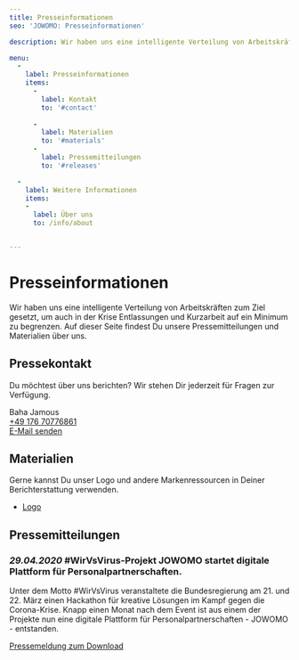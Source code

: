 ```yaml
---
title: Presseinformationen
seo: 'JOWOMO: Presseinformationen'

description: Wir haben uns eine intelligente Verteilung von Arbeitskräften zum Ziel gesetzt, um auch in der Krise Entlassungen und Kurzarbeit auf ein Minimum zu begrenzen.

menu: 
  - 
    label: Presseinformationen
    items:
      - 
        label: Kontakt
        to: '#contact'
        
      - 
        label: Materialien
        to: '#materials'
      - 
        label: Pressemitteilungen
        to: '#releases'

  - 
    label: Weitere Informationen
    items:
    - 
      label: Über uns
      to: /info/about


---
```


# Presseinformationen

Wir haben uns eine intelligente Verteilung von Arbeitskräften zum Ziel gesetzt, um auch in der Krise Entlassungen und Kurzarbeit auf ein Minimum zu begrenzen. Auf dieser Seite findest Du unsere Pressemitteilungen und Materialien über uns. 

<about id="contact" icon="press_contact">

## Pressekontakt

Du möchtest über uns berichten? Wir stehen Dir jederzeit für Fragen zur Verfügung.

Baha Jamous  
[+49 176 70776861](tel:004917670776861)  
[E-Mail senden](mailto:support@jowomo.de)

</about>

<about id="materials" icon="materials">

## Materialien

Gerne kannst Du unser Logo und andere Markenressourcen in Deiner Berichterstattung verwenden.

* [Logo](/downloads/logo.zip)

</about>


<about id="releases" icon="press_release">

## Pressemitteilungen


### *29.04.2020* #WirVsVirus-Projekt JOWOMO startet digitale Plattform für Personalpartnerschaften.

Unter dem Motto #WirVsVirus veranstaltete die Bundesregierung am 21. und 22. März einen
Hackathon für kreative Lösungen im Kampf gegen die Corona-Krise. Knapp einen Monat
nach dem Event ist aus einem der Projekte nun eine digitale Plattform für
Personalpartnerschaften - JOWOMO - entstanden.

[Pressemeldung zum Download](/downloads/20200329_Pressemeldung_JOWOMO.pdf)

</about>

